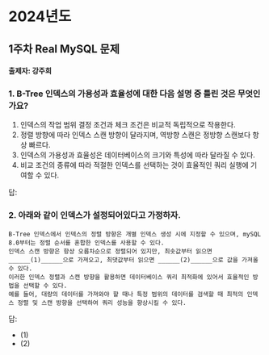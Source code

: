 # 2024년도
## 1주차 Real MySQL 문제
#### 출제자: 강주희

### 1. B-Tree 인덱스의 가용성과 효율성에 대한 다음 설명 중 틀린 것은 무엇인가요?

1. 인덱스의 작업 범위 결정 조건과 체크 조건은 비교적 독립적으로 작용한다.  
2. 정렬 방향에 따라 인덱스 스캔 방향이 달라지며, 역방향 스캔은 정방향 스캔보다 항상 빠르다.  
3. 인덱스의 가용성과 효율성은 데이터베이스의 크기와 특성에 따라 달라질 수 있다.  
4. 비교 조건의 종류에 따라 적절한 인덱스를 선택하는 것이 효율적인 쿼리 실행에 기여할 수 있다.

답: 


### 2. 아래와 같이 인덱스가 설정되어있다고 가정하자.
```
B-Tree 인덱스에서 인덱스의 정렬 방향은 개별 인덱스 생성 시에 지정할 수 있으며, mySQL 8.0부터는 정렬 순서를 혼합한 인덱스를 사용할 수 있다.
인덱스 스캔 방향은 항상 오름차순으로 정렬되어 있지만, 최솟값부터 읽으면 ______(1)______으로 가져오고, 최댓값부터 읽으면 ______(2)______으로 값을 가져올 수 있다.
이러한 인덱스 정렬과 스캔 방향을 활용하면 데이터베이스 쿼리 최적화에 있어서 효율적인 방법을 선택할 수 있다.
예를 들어, 대량의 데이터를 가져와야 할 때나 특정 범위의 데이터를 검색할 때 최적의 인덱스 정렬 및 스캔 방향을 선택하여 쿼리 성능을 향상시킬 수 있다.
```

답: 
- (1)
- (2)
